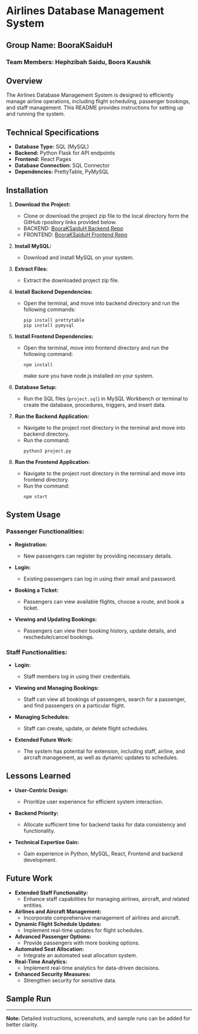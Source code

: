 # Airlines Database Management System

## Group Name: BooraKSaiduH

### Team Members: Hephzibah Saidu, Boora Kaushik

## Overview

The Airlines Database Management System is designed to efficiently manage airline operations, including flight scheduling, passenger bookings, and staff management. This README provides instructions for setting up and running the system.

## Technical Specifications

- **Database Type:** SQL (MySQL)
- **Backend:** Python Flask for API endpoints
- **Frontend:** React Pages
- **Database Connection:** SQL Connector
- **Dependencies:** PrettyTable, PyMySQL

## Installation

1. **Download the Project:**

   - Clone or download the project zip file to the local directory form the GitHub rpository links provided below.
   - BACKEND: [BooraKSaiduH Backend Repo](https://github.com/shephzibah/dbms_backend)
   - FRONTEND: [BooraKSaiduH Frontend Repo](https://github.com/BooraKaushik/dbms_frontend)

2. **Install MySQL:**

   - Download and install MySQL on your system.

3. **Extract Files:**

   - Extract the downloaded project zip file.

4. **Install Backend Dependencies:**
   - Open the terminal, and move into backend directory and run the following commands:
     ```
     pip install prettytable
     pip install pymysql
     ```
5. **Install Frontend Dependencies:**

   - Open the terminal, move into frontend directory and run the following command:
     ```
     npm install
     ```
     make sure you have node.js installed on your system.

6. **Database Setup:**

   - Run the SQL files (`project.sql`) in MySQL Workbench or terminal to create the database, procedures, triggers, and insert data.

7. **Run the Backend Application:**
   - Navigate to the project root directory in the terminal and move into backend directory.
   - Run the command:
     ```
     python3 project.py
     ```
8. **Run the Frontend Application:**
   - Navigate to the project root directory in the terminal and move into frontend directory.
   - Run the command:
     ```
     npm start
     ```

## System Usage

### Passenger Functionalities:

- **Registration:**

  - New passengers can register by providing necessary details.

- **Login:**

  - Existing passengers can log in using their email and password.

- **Booking a Ticket:**

  - Passengers can view available flights, choose a route, and book a ticket.

- **Viewing and Updating Bookings:**
  - Passengers can view their booking history, update details, and reschedule/cancel bookings.

### Staff Functionalities:

- **Login:**

  - Staff members log in using their credentials.

- **Viewing and Managing Bookings:**

  - Staff can view all bookings of passengers, search for a passenger, and find passengers on a particular flight.

- **Managing Schedules:**

  - Staff can create, update, or delete flight schedules.

- **Extended Future Work:**
  - The system has potential for extension, including staff, airline, and aircraft management, as well as dynamic updates to schedules.

## Lessons Learned

- **User-Centric Design:**

  - Prioritize user experience for efficient system interaction.

- **Backend Priority:**

  - Allocate sufficient time for backend tasks for data consistency and functionality.

- **Technical Expertise Gain:**
  - Gain experience in Python, MySQL, React, Frontend and backend development.

## Future Work

- **Extended Staff Functionality:**
  - Enhance staff capabilities for managing airlines, aircraft, and related entities.
- **Airlines and Aircraft Management:**
  - Incorporate comprehensive management of airlines and aircraft.
- **Dynamic Flight Schedule Updates:**
  - Implement real-time updates for flight schedules.
- **Advanced Passenger Options:**
  - Provide passengers with more booking options.
- **Automated Seat Allocation:**
  - Integrate an automated seat allocation system.
- **Real-Time Analytics:**
  - Implement real-time analytics for data-driven decisions.
- **Enhanced Security Measures:**
  - Strengthen security for sensitive data.

## Sample Run

---

**Note:** Detailed instructions, screenshots, and sample runs can be added for better clarity.
